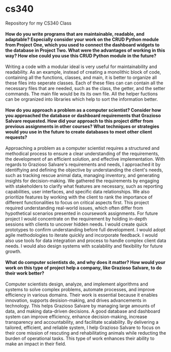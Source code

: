 # cs340
Repository for my CS340 Class<BR>
<BR>
<b>How do you write programs that are maintainable, readable, and adaptable? Especially consider your work on the CRUD Python module from Project One, which you used to connect the dashboard widgets to the database in Project Two. What were the advantages of working in this way? How else could you use this CRUD Python module in the future?</b><BR>
<BR>
Writing a code with a modular ideal is very useful for maintainability and readability.  As an example, instead of creating a monolithic block of code, containing all the functions, classes, and main, it is better
to organize all these files into seperate classes.  Each of these files can can contain all the necessary files that are needed, such as the class, the getter, and the setter commands.  The main file would be its
its own file.  All the helper fuctions can be orgranized into libraries which help to sort the information better.<BR>
<BR>
<b>How do you approach a problem as a computer scientist? Consider how you approached the database or dashboard requirements that Grazioso Salvare requested. How did your approach to this project differ from previous assignments in other courses? What techniques or strategies would you use in the future to create databases to meet other client requests?</b><BR>
<BR>
Approaching a problem as a computer scientist requires a structured and methodical process to ensure a clear understanding of the requirements, the development of an efficient solution, and effective implementation.   With regards to Grazioso Salvare's requirements and needs, I approached it by identiftying and defining the objective by understanding the client's needs, such as tracking rescue animal data, managing inventory, and generating insights for decision-making.  We gathered the requirements by engaging with stakeholders to clarify what features are necessary, such as reporting capabilities, user interfaces, and specific data relationships.  We also prioritize features by working with the client to rank the importance of different functionalities to focus on critical aspects first.  This project required understanding real-world issues, which often differ from hypothetical scenarios presented in coursework assignments.  For future project I would concentrate on the requirement by holding in-depth sessions with clients to uncover hidden needs.  I would create quick prototypes to confirm understanding before full development.  I would adopt agile methodologies to iterate quickly and incorporate feedback.  I would also use tools for data integration and process to handle complex client data needs.  I would also design systems with scalability and flexibility for future growth.<BR>
<BR>
<b>What do computer scientists do, and why does it matter? How would your work on this type of project help a company, like Grazioso Salvare, to do their work better?</b><BR>
<BR>
Computer scientists design, analyze, and implement algorithms and systems to solve complex problems, automate processes, and improve efficiency in various domains.  Their work is essential because it enables innovation, supports desision-making, and drives advancements in technology.  This helps Grazioso Salvare by managing large amounts of data, and making data-driven decisions.  A good database and dashboard system can improve efficiency, enhance decision-making, increase transparency and accountability, and facilitate scalability.  By delivering a tailored, efficient, and reliable system, I help Grazioso Salvare to focus on their core mission of rescuting and rehabilitating animals while reducting the burden of operational tasks.  This type of work enhances their ability to make an impact in their field.
